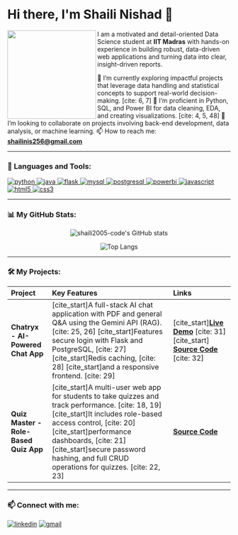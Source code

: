 # Hi there, I'm Shaili Nishad 👋

<a href="https://www.linkedin.com/in/shaili-nishad-6262a2292/">
  <img align="left" width="200px" src="https://user-images.githubusercontent.com/5842998/218005322-98481342-6683-4963-9566-3532d0755a5b.gif"/>
</a>

I am a motivated and detail-oriented Data Science student at **IIT Madras** with hands-on experience in building robust, data-driven web applications and turning data into clear, insight-driven reports.

🔭 I’m currently exploring impactful projects that leverage data handling and statistical concepts to support real-world decision-making. [cite: 6, 7]
🌱 I’m proficient in Python, SQL, and Power BI for data cleaning, EDA, and creating visualizations. [cite: 4, 5, 48]
👯 I’m looking to collaborate on projects involving back-end development, data analysis, or machine learning.
📫 How to reach me: **shailinis256@gmail.com** 

---

### 🚀 Languages and Tools:

<p align="left">
  <a href="https://www.python.org" target="_blank" rel="noreferrer"> <img src="https://img.shields.io/badge/Python-3776AB?style=for-the-badge&logo=python&logoColor=white" alt="python"/> </a>
  <a href="https://www.java.com" target="_blank" rel="noreferrer"> <img src="https://img.shields.io/badge/Java-ED8B00?style=for-the-badge&logo=openjdk&logoColor=white" alt="java"/> </a>
  <a href="https://flask.palletsprojects.com/" target="_blank" rel="noreferrer"> <img src="https://img.shields.io/badge/Flask-000000?style=for-the-badge&logo=flask&logoColor=white" alt="flask"/> </a>
  <a href="https://www.mysql.com/" target="_blank" rel="noreferrer"> <img src="https://img.shields.io/badge/MySQL-4479A1?style=for-the-badge&logo=mysql&logoColor=white" alt="mysql"/> </a>
  <a href="https://www.postgresql.org" target="_blank" rel="noreferrer"> <img src="https://img.shields.io/badge/PostgreSQL-4169E1?style=for-the-badge&logo=postgresql&logoColor=white" alt="postgresql"/> </a>
  <a href="https://www.powerbi.com/" target="_blank" rel="noreferrer"> <img src="https://img.shields.io/badge/PowerBI-F2C811?style=for-the-badge&logo=powerbi&logoColor=black" alt="powerbi"/> </a>
  <a href="https://developer.mozilla.org/en-US/docs/Web/JavaScript" target="_blank" rel="noreferrer"> <img src="https://img.shields.io/badge/JavaScript-F7DF1E?style=for-the-badge&logo=javascript&logoColor=black" alt="javascript"/> </a>
  <a href="https://www.w3.org/html/" target="_blank" rel="noreferrer"> <img src="https://img.shields.io/badge/HTML5-E34F26?style=for-the-badge&logo=html5&logoColor=white" alt="html5"/> </a>
  <a href="https://www.w3schools.com/css/" target="_blank" rel="noreferrer"> <img src="https://img.shields.io/badge/CSS3-1572B6?style=for-the-badge&logo=css3&logoColor=white" alt="css3"/> </a>
</p>

---

### 📊 My GitHub Stats:

<p align="center">
  <img src="https://github-readme-stats.vercel.app/api?username=shaili2005-code&show_icons=true&theme=tokyonight&rank_icon=github" alt="shaili2005-code's GitHub stats" />
</p>
<p align="center">
  <img src="https://github-readme-stats.vercel.app/api/top-langs/?username=shaili2005-code&layout=compact&theme=tokyonight" alt="Top Langs" />
</p>

---

### 🛠️ My Projects:

| Project | Key Features | Links |
| :--- | :--- | :--- |
| **Chatryx - AI-Powered Chat App** | [cite_start]A full-stack AI chat application with PDF and general Q&A using the Gemini API (RAG). [cite: 25, 26] [cite_start]Features secure login with Flask and PostgreSQL, [cite: 27] [cite_start]Redis caching, [cite: 28] [cite_start]and a responsive frontend. [cite: 29] | [cite_start][**Live Demo**](https://chatryx.onrender.com/) [cite: 31] [cite_start]<br/> [**Source Code**](https://github.com/shaili2005-code/chatryx) [cite: 32] |
| **Quiz Master - Role-Based Quiz App** | [cite_start]A multi-user web app for students to take quizzes and track performance. [cite: 18, 19] [cite_start]It includes role-based access control, [cite: 20] [cite_start]performance dashboards, [cite: 21] [cite_start]secure password hashing, and full CRUD operations for quizzes. [cite: 22, 23] | [**Source Code**](https://github.com/23f2004466/Quiz_Master) |

---

### 📫 Connect with me:

<p align="left">
<a href="https://www.linkedin.com/in/shaili-nishad-6262a2292/" target="blank"><img align="center" src="https://img.shields.io/badge/LinkedIn-0077B5?style=for-the-badge&logo=linkedin&logoColor=white" alt="linkedin" /></a>
<a href="mailto:shailinis256@gmail.com" target="blank"><img align="center" src="https://img.shields.io/badge/Gmail-D14836?style=for-the-badge&logo=gmail&logoColor=white" alt="gmail" /></a>
</p>
